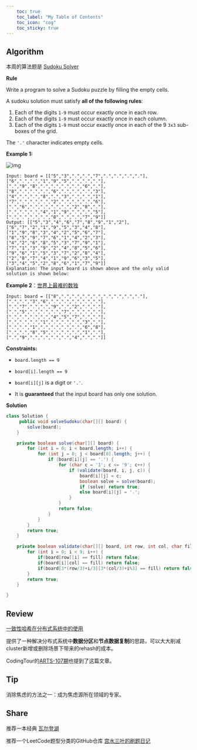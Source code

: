 ```yaml
---
    toc: true
    toc_label: "My Table of Contents"
    toc_icon: "cog"
    toc_sticky: true
---
```


## Algorithm

本周的算法题是 [Sudoku Solver](https://leetcode.com/problems/sudoku-solver/)

**Rule**

Write a program to solve a Sudoku puzzle by filling the empty cells.

A sudoku solution must satisfy **all of the following rules**:

1. Each of the digits `1-9` must occur exactly once in each row.
2. Each of the digits `1-9` must occur exactly once in each column.
3. Each of the digits `1-9` must occur exactly once in each of the 9 `3x3` sub-boxes of the grid.

The `'.'` character indicates empty cells.



**Example 1:**

![img](https://upload.wikimedia.org/wikipedia/commons/thumb/f/ff/Sudoku-by-L2G-20050714.svg/250px-Sudoku-by-L2G-20050714.svg.png)

```
Input: board = [["5","3",".",".","7",".",".",".","."],["6",".",".","1","9","5",".",".","."],[".","9","8",".",".",".",".","6","."],["8",".",".",".","6",".",".",".","3"],["4",".",".","8",".","3",".",".","1"],["7",".",".",".","2",".",".",".","6"],[".","6",".",".",".",".","2","8","."],[".",".",".","4","1","9",".",".","5"],[".",".",".",".","8",".",".","7","9"]]
Output: [["5","3","4","6","7","8","9","1","2"],["6","7","2","1","9","5","3","4","8"],["1","9","8","3","4","2","5","6","7"],["8","5","9","7","6","1","4","2","3"],["4","2","6","8","5","3","7","9","1"],["7","1","3","9","2","4","8","5","6"],["9","6","1","5","3","7","2","8","4"],["2","8","7","4","1","9","6","3","5"],["3","4","5","2","8","6","1","7","9"]]
Explanation: The input board is shown above and the only valid solution is shown below:
```



**Example 2**：[世界上最难的数独](https://baike.baidu.com/item/%E4%B8%96%E7%95%8C%E6%9C%80%E9%9A%BE%E6%95%B0%E7%8B%AC/13848819)

```
Input: board = [["8",".",".",".",".",".",".",".","."],[".",".","3","6",".",".",".",".","."],[".","7",".",".","9",".","2",".","."],[".","5",".",".",".","7",".",".","."],[".",".",".",".","4","5","7",".","."],[".",".",".","1",".",".",".","3","."],[".",".","1",".",".",".",".","6","8"],[".",".","8","5",".",".",".","1","."],[".","9",".",".",".",".","4",".","."]]
```



**Constraints:**

- `board.length == 9`

- `board[i].length == 9`

- `board[i][j]` is a digit or `'.'`.

- It is **guaranteed** that the input board has only one solution.

  

**Solution**

```java
class Solution {    
     public void solveSudoku(char[][] board) {
        solve(board);
    }

    private boolean solve(char[][] board) {
        for (int i = 0; i < board.length; i++) {
            for (int j = 0; j < board[0].length; j++) {
                if (board[i][j] == '.') {
                    for (char c = '1'; c <= '9'; c++) {
                        if (validate(board, i, j, c)) {
                            board[i][j] = c;
                            boolean solve = solve(board);
                            if (solve) return true;
                            else board[i][j] = '.';
                        }
                    }
                    return false;
                }
            }
        }
        return true;
    }

    private boolean validate(char[][] board, int row, int col, char fill) {
        for (int i = 0; i < 9; i++) {
            if(board[row][i] == fill) return false;
            if(board[i][col] == fill) return false;
            if(board[3*(row/3)+i/3][3*(col/3)+i%3] == fill) return false;
        }
        return true;
    }

}

```



## Review

[一致性哈希在分布式系统中的使用](https://medium.com/codex/how-to-use-consistent-hashing-in-a-system-design-interview-b738be3a1ae3)

提供了一种解决分布式系统中**数据分区**和**节点数据复制**的思路，可以大大削减cluster新增或删除场景下带来的rehash的成本。

CodingTour的[ARTS-107期](https://www.codingtour.com/posts/arts-107)也提到了这篇文章。



## Tip

消除焦虑的方法之一：成为焦虑源所在领域的专家。



## Share

推荐一本经典 [瓦尔登湖](https://zh.wikipedia.org/wiki/%E7%93%A6%E7%88%BE%E7%99%BB%E6%B9%96_(%E6%95%A3%E6%96%87%E9%9B%86))

推荐一个LeetCode题型分类的GitHub仓库 [宫水三叶的刷题日记](https://github.com/SharingSource/LogicStack-LeetCode)







